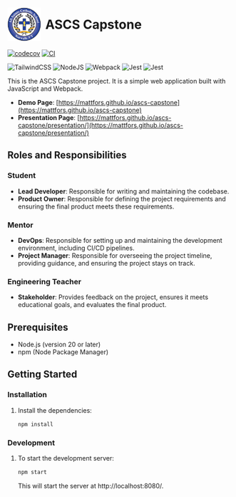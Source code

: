 # <div style="display: flex; align-items: center;"><img src="./assets/ascs_logo.png" alt="Project Logo" width="75" height="75"> <span style="margin-left: 10px;">ASCS Capstone</span></div>


[![codecov](https://codecov.io/github/mattfors/ascs-capstone/graph/badge.svg?token=AY0jpUc6VT)](https://codecov.io/github/mattfors/ascs-capstone)
[![CI](https://github.com/mattfors/ascs-capstone/actions/workflows/deploy.yml/badge.svg)](https://github.com/mattfors/ascs-capstone/actions/workflows/deploy.yml)

![TailwindCSS](https://img.shields.io/badge/tailwindcss-%2338B2AC.svg?style=for-the-badge&logo=tailwind-css&logoColor=white)
![NodeJS](https://img.shields.io/badge/node.js-6DA55F?style=for-the-badge&logo=node.js&logoColor=white)
![Webpack](https://img.shields.io/badge/webpack-%238DD6F9.svg?style=for-the-badge&logo=webpack&logoColor=black)
![Jest](https://img.shields.io/badge/-jest-%23C21325?style=for-the-badge&logo=jest&logoColor=white)
![Jest](https://img.shields.io/badge/Alpine%20JS-8BC0D0?style=for-the-badge&logo=alpinedotjs&logoColor=black)

This is the ASCS Capstone project. It is a simple web application built with JavaScript and Webpack.

- **Demo Page**: [https://mattfors.github.io/ascs-capstone](https://mattfors.github.io/ascs-capstone)
- **Presentation Page**: [https://mattfors.github.io/ascs-capstone/presentation/](https://mattfors.github.io/ascs-capstone/presentation/)

## Roles and Responsibilities

### Student
- **Lead Developer**: Responsible for writing and maintaining the codebase.
- **Product Owner**: Responsible for defining the project requirements and ensuring the final product meets these requirements.

### Mentor
- **DevOps**: Responsible for setting up and maintaining the development environment, including CI/CD pipelines.
- **Project Manager**: Responsible for overseeing the project timeline, providing guidance, and ensuring the project stays on track.

### Engineering Teacher
- **Stakeholder**: Provides feedback on the project, ensures it meets educational goals, and evaluates the final product.


## Prerequisites

- Node.js (version 20 or later)
- npm (Node Package Manager)

## Getting Started

### Installation

1. Install the dependencies:
   ```sh
   npm install
    ```

### Development
1. To start the development server:
   ```sh
   npm start
   ```
    This will start the server at http://localhost:8080/.  

